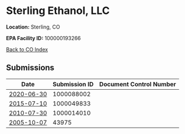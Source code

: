 # Sterling Ethanol, LLC

**Location:** Sterling, CO

**EPA Facility ID:** 100000193266

[Back to CO Index](../../index.md)

## Submissions

| Date | Submission ID | Document Control Number |
|------|--------------|-------------------------|
| [2020-06-30](submissions/1000088002.md) | 1000088002 |  |
| [2015-07-10](submissions/1000049833.md) | 1000049833 |  |
| [2010-07-30](submissions/1000014010.md) | 1000014010 |  |
| [2005-10-07](submissions/43975.md) | 43975 |  |
